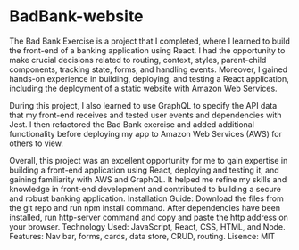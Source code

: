 # BadBank-website
The Bad Bank Exercise is a project that I completed, where I learned to build the front-end of a banking application using React. I had the opportunity to make crucial decisions related to routing, context, styles, parent-child components, tracking state, forms, and handling events. Moreover, I gained hands-on experience in building, deploying, and testing a React application, including the deployment of a static website with Amazon Web Services. 

During this project, I also learned to use GraphQL to specify the API data that my front-end receives and tested user events and dependencies with Jest. I then refactored the Bad Bank exercise and added additional functionality before deploying my app to Amazon Web Services (AWS) for others to view. 

Overall, this project was an excellent opportunity for me to gain expertise in building a front-end application using React, deploying and testing it, and gaining familiarity with AWS and GraphQL. It helped me refine my skills and knowledge in front-end development and contributed to building a secure and robust banking application.
Installation Guide: Download the files from the git repo and run npm install command. After dependencies have been installed, run http-server command and copy and paste the http address on your browser.
Technology Used: JavaScript, React, CSS, HTML, and Node.
Features: Nav bar, forms, cards, data store, CRUD, routing. 
Lisence: MIT
